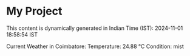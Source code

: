 # My Project

This content is dynamically generated in Indian Time (IST): 2024-11-01 18:58:54 IST


Current Weather in Coimbatore:
Temperature: 24.88 °C
Condition: mist
